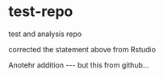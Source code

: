 # test-repo
test and analysis repo

corrected the statement above from Rstudio

Anotehr addition --- but this from github...
